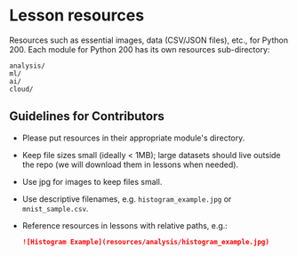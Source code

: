 # Lesson resources
Resources such as essential images, data (CSV/JSON files), etc., for Python 200. Each module for Python 200 has its own resources sub-directory:

    analysis/
    ml/
    ai/
    cloud/

## Guidelines for Contributors
- Please put resources in their appropriate module's directory.
- Keep file sizes small (ideally < 1MB); large datasets should live outside the repo (we will download them in lessons when needed).
- Use jpg for images to keep files small.  
- Use descriptive filenames, e.g. `histogram_example.jpg` or `mnist_sample.csv`.
- Reference resources in lessons with relative paths, e.g.:

  ```markdown
  ![Histogram Example](resources/analysis/histogram_example.jpg)
